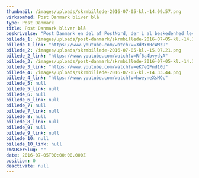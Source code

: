 ```yaml
---
thumbnail: /images/uploads/skrmbillede-2016-07-05-kl.-14.09.57.png
virksomhed: Post Danmark bliver blå
type: Post Danmark
title: Post Danmark bliver blå
beskrivelse: "Post Danmark en del af PostNord, der i al beskedenhed leverer 5.200.000.000 forsendelser om året. Fremadrettet bliver et ensartet brand for koncernen. Og det er blåt. Der var derfor et stort behov for uddybe baggrunden for og skærpe kendskabet til denne ændring - ikke mindst da danskerne dagligt vælger pakkeleverandør, når de handler online. Derfor lancerede Post Danmark kampagnen, ”Post du kender. Bare blå”, der havde til formål at oplyse om ændringerne, og at dansk rød blev til nordisk blå. Kampagnen var primært aktiv på TV samt i et overlay på Post Danmarks hjemmeside med 700.000 månedlige besøgende, og var desuden massivt tilstede på øvrige online og social medier. Budskabet blev suppleret af infomercials om en række services og apps, for at give flere danskere en bedre og mere tidssvarende postoplevelse. Disse blev lanceret som et separat univers på YouTube. Læs mere her http://www.postdanmarkbliverblaa.dk\n\n\n\n"
billede_1: /images/uploads/post-danmark/skrmbillede-2016-07-05-kl.-14.18.49.png
billede_1_link: "https://www.youtube.com/watch?v=3dMYXBcWMzU"
billede_2: /images/uploads/skrmbillede-2016-07-05-kl.-15.07.21.png
billede_2_link: "https://www.youtube.com/watch?v=Rf6a4bvydyA"
billede_3: /images/uploads/post-danmark/skrmbillede-2016-07-05-kl.-14.33.44.png
billede_3_link: "https://www.youtube.com/watch?v=eK7eQFnd10U"
billede_4: /images/uploads/skrmbillede-2016-07-05-kl.-14.33.44.png
billede_4_link: "https://www.youtube.com/watch?v=hweyneXsMOc"
billede_5: null
billede_5_link: null
billede_6: null
billede_6_link: null
billede_7: null
billede_7_link: null
billede_8: null
billede_8_link: null
billede_9: null
billede_9_link: null
billede_10: null
billede_10_link: null
cmsUserSlug: ""
date: 2016-07-05T00:00:00.000Z
position: 0
deactivate: null
---
```


